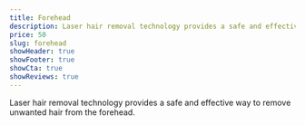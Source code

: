 ```yaml
---
title: Forehead
description: Laser hair removal technology provides a safe and effective way to remove unwanted hair from the forehead.
price: 50
slug: forehead
showHeader: true
showFooter: true
showCta: true
showReviews: true
---
```


Laser hair removal technology provides a safe and effective way to remove unwanted hair from the forehead.
